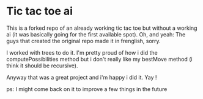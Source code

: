 # Tic tac toe ai

This is a forked repo of an already working tic tac toe but without a working ai (it was basically going for the first available spot). Oh, and yeah: The guys that created the original repo made it in frenglish, sorry.

I worked with trees to do it. I'm pretty proud of how i did the computePossibilities method but i don't really like my bestMove method (i think it should be recursive). 

Anyway that was a great project and i'm happy i did it. Yay !

ps: I might come back on it to improve a few things in the future